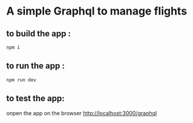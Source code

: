 # A simple Graphql to manage flights

## to build the app :

``
npm i
``

## to run the app :

``
npm run dev
``

## to test the app:

onpen the app on the browser
[http://localhost:3000/graphql](http://localhost:3000/graphql)
